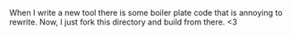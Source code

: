 When I write a new tool there is some boiler plate code that is annoying to rewrite.
Now, I just fork this directory and build from there. <3

